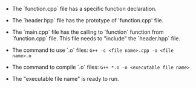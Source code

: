 * The ´function.cpp´ file has a specific function declaration.

* The ´header.hpp´ file has the prototype of 'function.cpp' file.

* The ´main.cpp´ file has the calling to ´function´ function from ´function.cpp´ file. This file needs to "include" the ´header.hpp´ file.

* The command to use ´.o´ files: ```G++ -c <file name>.cpp -o <file name>.o```

* The command to compile ´.o´ files: ```G++ *.o -o <executable file name>```

* The "executable file name" is ready to run.
